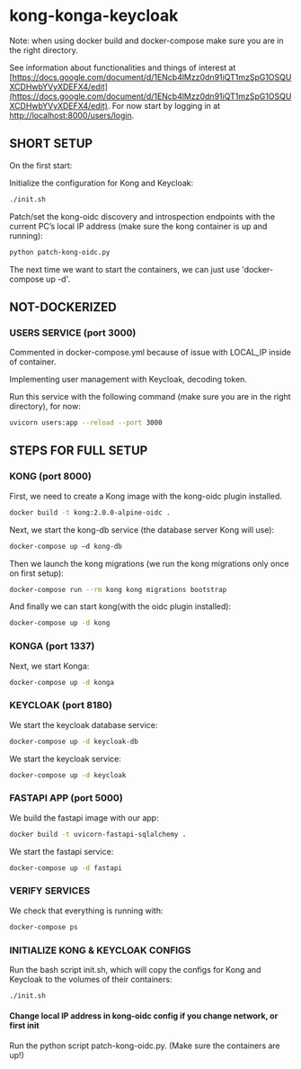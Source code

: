 # kong-konga-keycloak
Note: when using docker build and docker-compose make sure you are in the right directory.

See information about functionalities and things of interest at [https://docs.google.com/document/d/1ENcb4lMzz0dn91iQT1mzSpG1OSQUXCDHwbYVyXDEFX4/edit](https://docs.google.com/document/d/1ENcb4lMzz0dn91iQT1mzSpG1OSQUXCDHwbYVyXDEFX4/edit). For now start by logging in at [http://localhost:8000/users/login](http://localhost:8000/users/login).

## SHORT SETUP

On the first start:

Initialize the configuration for Kong and Keycloak:
```bash
./init.sh
```
Patch/set the kong-oidc discovery and introspection endpoints with the current PC’s local IP address
(make sure the kong container is up and running):
```bash
python patch-kong-oidc.py
```

The next time we want to start the containers, we can just use 'docker-compose up -d'.


## NOT-DOCKERIZED

### USERS SERVICE (port 3000)
Commented in docker-compose.yml because of issue with LOCAL_IP inside of container.

Implementing user management with Keycloak, decoding token.

Run this service with the following command (make sure you are in the right directory), for now:
```bash
uvicorn users:app --reload --port 3000
```


## STEPS FOR FULL SETUP

### KONG (port 8000)

First, we need to create a Kong image with the kong-oidc plugin installed. 
```bash
docker build -t kong:2.0.0-alpine-oidc .
```
Next, we start the kong-db service (the database server Kong will use):
```bash
docker-compose up –d kong-db
```
Then we launch the kong migrations (we run the kong migrations only once on first setup):
```bash
docker-compose run --rm kong kong migrations bootstrap
```
And finally we can start kong(with the oidc plugin installed):
```bash
docker-compose up -d kong
```

### KONGA (port 1337)

Next, we start Konga:
```bash
docker-compose up -d konga
```

### KEYCLOAK (port 8180)

We start the keycloak database service:
```bash
docker-compose up -d keycloak-db
```
We start the keycloak service:
```bash
docker-compose up -d keycloak
```

### FASTAPI APP (port 5000)

We build the fastapi image with our app:
```bash
docker build -t uvicorn-fastapi-sqlalchemy .
```
We start the fastapi service:
```bash
docker-compose up -d fastapi
```
### VERIFY SERVICES

We check that everything is running with:
```bash
docker-compose ps
```

### INITIALIZE KONG & KEYCLOAK CONFIGS

Run the bash script init.sh, which will copy the configs for Kong and Keycloak to the volumes of their containers:

```bash
./init.sh
```

#### Change local IP address in kong-oidc config if you change network, or first init

Run the python script patch-kong-oidc.py. (Make sure the containers are up!)